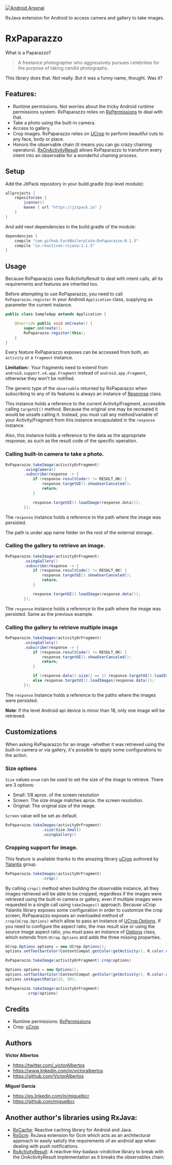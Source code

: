 [![Android Arsenal](https://img.shields.io/badge/Android%20Arsenal-RxPaparazzo-brightgreen.svg?style=flat)](http://android-arsenal.com/details/1/3523)

RxJava extension for Android to access camera and gallery to take images. 

# RxPaparazzo

What is a Paparazzo?

> A freelance photographer who aggressively pursues celebrities for the purpose of taking candid photographs.

This library does that. Not really. But it was a funny name, thought. Was it?


## Features:
 
- Runtime permissions. Not worries about the tricky Android runtime permissions system. RxPaparazzo relies on [RxPermissions](https://github.com/tbruyelle/RxPermissions) to deal with that.  
- Take a photo using the built-in camera.
- Access to gallery. 
- Crop images. RxPaparazzo relies on [UCrop](https://github.com/Yalantis/uCrop) to perform beautiful cuts to any face, body or place. 
- Honors the observable chain (it means you can go crazy chaining operators). [RxOnActivityResult](https://github.com/VictorAlbertos/RxActivityResult) allows RxPaparazzo to transform every intent into an observable for a wonderful chaining process.


## Setup
Add the JitPack repository in your build.gradle (top level module):
```gradle
allprojects {
    repositories {
        jcenter()
        maven { url "https://jitpack.io" }
    }
}
```

And add next dependencies in the build.gradle of the module:
```gradle
dependencies {
    compile "com.github.FuckBoilerplate:RxPaparazzo:0.1.3"
    compile "io.reactivex:rxjava:1.1.5"
}
```


## Usage
Because RxPaparazzo uses RxActivityResult to deal with intent calls, all its requirements and features are inherited too.

Before attempting to use RxPaparazzo, you need to call `RxPaparazzo.register` in your Android `Application` class, supplying as parameter the current instance.
        
```java
public class SampleApp extends Application {

    @Override public void onCreate() {
        super.onCreate();
        RxPaparazzo.register(this);
    }
}
```

Every feature RxPaparazzo exposes can be accessed from both, an `activity` or a `fragment` instance. 

**Limitation:**: Your fragments need to extend from `android.support.v4.app.Fragment` instead of `android.app.Fragment`, otherwise they won't be notified. 

The generic type of the `observable` returned by RxPaparazzo when subscribing to any of its features is always an instance of [Response](https://github.com/FuckBoilerplate/RxPaparazzo/blob/master/rx_paparazzo/src/main/java/com/fuck_boilerplate/rx_paparazzo/entities/Response.java) class. 

This instance holds a reference to the current Activity/Fragment, accessible calling `targetUI()` method. Because the original one may be recreated it would be unsafe calling it. Instead, you must call any method/variable of your Activity/Fragment from this instance encapsulated in the `response` instance.

Also, this instance holds a reference to the data as the appropriate response, as such as the result code of the specific operation.

### Calling built-in camera to take a photo.
```java
RxPaparazzo.takeImage(activityOrFragment)
        .usingCamera()
        .subscribe(response -> {
            if (response.resultCode() != RESULT_OK) {
                response.targetUI().showUserCanceled();
                return;
            }

            response.targetUI().loadImage(response.data());
        });
```

The `response` instance holds a reference to the path where the image was persisted.

The path is under app name folder on the root of the external storage.


### Calling the gallery to retrieve an image.
```java
RxPaparazzo.takeImage(activityOrFragment)
        .usingGallery()
        .subscribe(response -> {
            if (response.resultCode() != RESULT_OK) {
                response.targetUI().showUserCanceled();
                return;
            }

            response.targetUI().loadImage(response.data());
        });
```

The `response` instance holds a reference to the path where the image was persisted. Same as the previous example. 

### Calling the gallery to retrieve multiple image 
```java
RxPaparazzo.takeImages(activityOrFragment)
        .usingGallery()
        .subscribe(response -> {
            if (response.resultCode() != RESULT_OK) {
                response.targetUI().showUserCanceled();
                return;
            }

            if (response.data().size() == 1) response.targetUI().loadImage(response.data().get(0));
            else response.targetUI().loadImages(response.data());
        });
```

The `response` instance holds a reference to the paths where the images were persisted.

**Note**: if the level Android api device is minor than 18, only one image will be retrieved. 

## Customizations
When asking RxPaparazzo for an image -whether it was retrieved using the built-in camera or via gallery, it's possible to apply some configurations to the action. 

### Size options
`Size` values `enum` can be used to set the size of the image to retrieve. There are 3 options:

* Small: 1/8 aprox. of the screen resolution
* Screen: The size image matches aprox. the screen resolution.
* Original: The original size of the image.

`Screen` value will be set as default.

```java
RxPaparazzo.takeImages(activityOrFragment)
                .size(Size.Small)
                .usingGallery()
```                 
                
### Cropping support for image.
This feature is available thanks to the amazing library [uCrop](https://github.com/Yalantis/uCrop) authored by [Yalantis](https://github.com/Yalantis) group. 

```java
RxPaparazzo.takeImages(activityOrFragment)
                .crop()
``` 

By calling `crop()` method when building the observable instance, all they images retrieved will be able to be cropped, regardless if the images were retrieved using the built-in camera or gallery, even if multiple images were requested in a single call using `takeImages()` approach.
Because uCrop Yalantis library exposes some configuration in order to customize the crop screen, RxPaparazzo exposes an overloaded method of `crop(UCrop.Options)` which allow to pass an instance of [UCrop.Options](https://github.com/Yalantis/uCrop/blob/master/ucrop/src/main/java/com/yalantis/ucrop/UCrop.java#L211).
If you need to configure the aspect ratio, the max result size or using the source image aspect ratio, you must pass an instance of [Options](https://github.com/FuckBoilerplate/RxPaparazzo/blob/master/rx_paparazzo/src/main/java/com/fuck_boilerplate/rx_paparazzo/entities/Options.java) class, which extends from `UCrop.Options` and adds the three missing properties.  

```java
UCrop.Options options = new UCrop.Options();
options.setToolbarColor(ContextCompat.getColor(getActivity(), R.color.colorPrimaryDark));

RxPaparazzo.takeImage(activityOrFragment).crop(options)
```

```java
Options options = new Options();
options.setToolbarColor(ContextCompat.getColor(getActivity(), R.color.colorPrimaryDark));
options.setAspectRatio(25, 50); 

RxPaparazzo.takeImage(activityOrFragment)
         .crop(options)
```

## Credits
* Runtime permissions: [RxPermissions](https://github.com/tbruyelle/RxPermissions)
* Crop: [uCrop](https://github.com/Yalantis/uCrop)

## Authors

**Víctor Albertos**

* <https://twitter.com/_victorAlbertos>
* <https://www.linkedin.com/in/victoralbertos>
* <https://github.com/VictorAlbertos>

**Miguel García**

* <https://es.linkedin.com/in/miguelbcr>
* <https://github.com/miguelbcr>


## Another author's libraries using RxJava:
* [RxCache](https://github.com/VictorAlbertos/RxCache): Reactive caching library for Android and Java. 
* [RxGcm](https://github.com/VictorAlbertos/RxGcm): RxJava extension for Gcm which acts as an architectural approach to easily satisfy the requirements of an android app when dealing with push notifications.
* [RxActivityResult](https://github.com/VictorAlbertos/RxActivityResult): A reactive-tiny-badass-vindictive library to break with the OnActivityResult implementation as it breaks the observables chain. 
